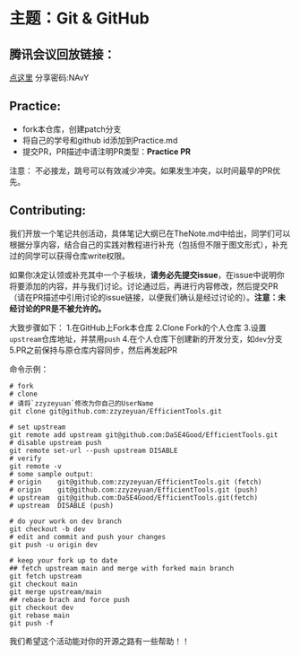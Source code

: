 # 主题：Git & GitHub

## 腾讯会议回放链接：
[点这里](https://meeting.tencent.com/user-center/shared-record-info?id=98372a52-349d-466e-8f10-970a228be8a9) 
分享密码:NAvY


## Practice:
- fork本仓库，创建patch分支
- 将自己的学号和github id添加到Practice.md
- 提交PR，PR描述中请注明PR类型：**Practice PR**

注意： 不必接龙，跳号可以有效减少冲突。如果发生冲突，以时间最早的PR优先。

## Contributing:
我们开放一个笔记共创活动，具体笔记大纲已在TheNote.md中给出，同学们可以根据分享内容，结合自己的实践对教程进行补充（包括但不限于图文形式），补充过的同学可以获得仓库write权限。 

如果你决定认领或补充其中一个子板块，**请务必先提交issue**，在issue中说明你将要添加的内容，并与我们讨论。讨论通过后，再进行内容修改，然后提交PR（请在PR描述中引用讨论的issue链接，以便我们确认是经过讨论的）。**注意：未经讨论的PR是不被允许的。**

大致步骤如下：
1.在GitHub上Fork本仓库
2.Clone Fork的个人仓库
3.设置`upstream`仓库地址，并禁用`push`
4.在个人仓库下创建新的开发分支，如`dev`分支
5.PR之前保持与原仓库内容同步，然后再发起PR

命令示例：
``` 
# fork
# clone
# 请将`zzyzeyuan`修改为你自己的UserName
git clone git@github.com:zzyzeyuan/EfficientTools.git

# set upstream
git remote add upstream git@github.com:DaSE4Good/EfficientTools.git
# disable upstream push
git remote set-url --push upstream DISABLE
# verify
git remote -v
# some sample output:
# origin	git@github.com:zzyzeyuan/EfficientTools.git (fetch)
# origin	git@github.com:zzyzeyuan/EfficientTools.git (push)
# upstream	git@github.com:DaSE4Good/EfficientTools.git(fetch)
# upstream	DISABLE (push)

# do your work on dev branch
git checkout -b dev
# edit and commit and push your changes
git push -u origin dev

# keep your fork up to date
## fetch upstream main and merge with forked main branch
git fetch upstream
git checkout main
git merge upstream/main
## rebase brach and force push
git checkout dev
git rebase main
git push -f
```

我们希望这个活动能对你的开源之路有一些帮助！！

